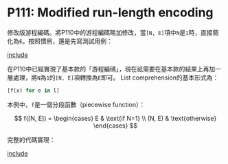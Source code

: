 # P111: Modified run-length encoding

修改版游程編碼。將P110中的游程編碼略加修改，當`[N, E]`項中`N`是`1`時，直接簡化為`E`。按照慣例，還是先寫測試用例：

[include](../../../tests/lists/p111_test.py)

在P110中已經實現了基本款的「游程編碼」，現在祇需要在基本款的結果上再加一層處理，將`N`為`1`的`[N, E]`項轉換為`E`即可。
List comprehension的基本形式為：

```python
[f(x) for e in l]
```

本例中，`f`是一個分段函數（piecewise function）：

$$
f([N, E]) =
\begin{cases}
    E & \text{if N=1} \\
    (N, E) & \text{otherwise}
\end{cases}
$$

完整的代碼實現：

[include](../../../python99/lists/p111.py)
